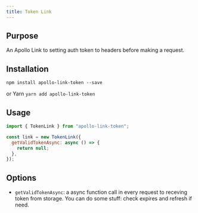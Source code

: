 ```yaml
---
title: Token Link
---
```


## Purpose
An Apollo Link to setting auth token to headers before making a request.

## Installation

`npm install apollo-link-token --save`

or Yarn
`yarn add apollo-link-token`

## Usage
```js
import { TokenLink } from "apollo-link-token";

const link = new TokenLink({
  getValidTokenAsync: async () => {
    return null;
  },
});
```

## Options
- `getValidTokenAsync`: a async function call in every request to receving token from storage. You can do some stuff: check expires and refresh if need.


